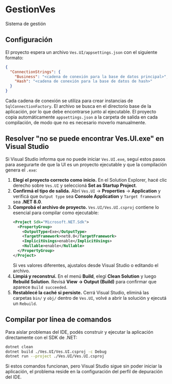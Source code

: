 # GestionVes
Sistema de gestión

## Configuración

El proyecto espera un archivo `Ves.UI/appsettings.json` con el siguiente formato:

```json
{
  "ConnectionStrings": {
    "Business": "<cadena de conexión para la base de datos principal>",
    "Hash": "<cadena de conexión para la base de datos de hash>"
  }
}
```

Cada cadena de conexión se utiliza para crear instancias de `SqlConnectionFactory`. El archivo se busca en el directorio base de la aplicación, por lo que debe encontrarse junto al ejecutable. El proyecto copia automáticamente `appsettings.json` a la carpeta de salida en cada compilación, de modo que no es necesario moverlo manualmente.

## Resolver "no se puede encontrar Ves.UI.exe" en Visual Studio

Si Visual Studio informa que no puede iniciar `Ves.UI.exe`, seguí estos pasos para asegurarte de que la UI es un proyecto ejecutable y que la compilación genera el `.exe`:

1. **Elegí el proyecto correcto como inicio.** En el Solution Explorer, hacé clic derecho sobre `Ves.UI` y seleccioná **Set as Startup Project**.
2. **Confirmá el tipo de salida.** Abrí `Ves.UI` → **Properties** → **Application** y verificá que `Output type` sea **Console Application** y `Target framework` sea **.NET 8.0**.
3. **Comprobá el archivo de proyecto.** `Ves.UI/Ves.UI.csproj` contiene lo esencial para compilar como ejecutable:
   ```xml
   <Project Sdk="Microsoft.NET.Sdk">
     <PropertyGroup>
       <OutputType>Exe</OutputType>
       <TargetFramework>net8.0</TargetFramework>
       <ImplicitUsings>enable</ImplicitUsings>
       <Nullable>enable</Nullable>
     </PropertyGroup>
   </Project>
   ```
   Si ves valores diferentes, ajustalos desde Visual Studio o editando el archivo.
4. **Limpiá y reconstruí.** En el menú **Build**, elegí **Clean Solution** y luego **Rebuild Solution**. Revisá **View → Output (Build)** para confirmar que aparece `Build succeeded`.
5. **Restablecé la caché si persiste.** Cerrá Visual Studio, eliminá las carpetas `bin/` y `obj/` dentro de `Ves.UI`, volvé a abrir la solución y ejecutá un `Rebuild`.

## Compilar por línea de comandos

Para aislar problemas del IDE, podés construir y ejecutar la aplicación directamente con el SDK de .NET:

```bash
dotnet clean
dotnet build ./Ves.UI/Ves.UI.csproj -c Debug
dotnet run --project ./Ves.UI/Ves.UI.csproj
```

Si estos comandos funcionan, pero Visual Studio sigue sin poder iniciar la aplicación, el problema reside en la configuración del perfil de depuración del IDE.
